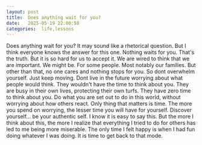 ```yaml
---
layout: post
title:  Does anything wait for you?
date:   2025-05-19 22:00:58
categories:  life,lessons
---
```


Does anything wait for you? It may sound like a rhetorical question. But I think everyone knows the answer for this one. Nothing waits for you. That's the truth. But it is so hard for us to accept it. We are wired to think that we are important.
We might be. For some people. Most notably our families. But other than that, no one cares and nothing stops for you. So dont overwhelm yourself. Just keep moving. Dont live in the future worrying about what people would think. They wouldn't have the time to think about you. They are busy in their own lives, protecting their own turfs. They have zero time to think about you.
Do what you are set out to do in this world, without worrying about how others react. Only thing that matters is time. The more you spend on worrying, the lesser time you will have for yourself. Discover yourself... be your authentic self. I know it is easy to say this. But the more I think about this, the more I realize that everything I tried to do for others has led to me being more miserable. The only time I felt happy is when I had fun doing whatever I was doing.
It is time to get back to that mode. 
